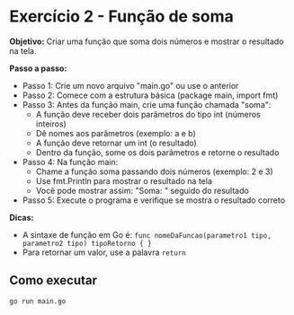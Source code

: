 # Exercício 2 - Função de soma

**Objetivo:** Criar uma função que soma dois números e mostrar o resultado na tela.

**Passo a passo:**
- Passo 1: Crie um novo arquivo "main.go" ou use o anterior
- Passo 2: Comece com a estrutura básica (package main, import fmt)
- Passo 3: Antes da função main, crie uma função chamada "soma":
  - A função deve receber dois parâmetros do tipo int (números inteiros)
  - Dê nomes aos parâmetros (exemplo: a e b)
  - A função deve retornar um int (o resultado)
  - Dentro da função, some os dois parâmetros e retorne o resultado
- Passo 4: Na função main:
  - Chame a função soma passando dois números (exemplo: 2 e 3)
  - Use fmt.Println para mostrar o resultado na tela
  - Você pode mostrar assim: "Soma: " seguido do resultado
- Passo 5: Execute o programa e verifique se mostra o resultado correto

**Dicas:**
- A sintaxe de função em Go é: `func nomeDaFuncao(parametro1 tipo, parametro2 tipo) tipoRetorno { }`
- Para retornar um valor, use a palavra `return`

## Como executar

```bash
go run main.go
```